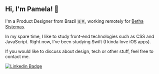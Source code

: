 ## Hi, I'm Pamela! 👋

I'm a Product Designer from Brazil 🇧🇷, working remotely for [Betha Sistemas](https://www.betha.com.br/). 

In my spare time, I like to study front-end technologies such as CSS and JavaScript. Right now, I've been studying Swift (I kinda love iOS apps).

If you would like to discuss about design, tech or other stuff, feel free to contact me. 

[![Linkedin Badge](https://img.shields.io/badge/-Pamela_Felipe-1d9bf0?style=flat-square&logo=Linkedin&logoColor=white&link=https://www.linkedin.com/in/pamelacfelipe/)](https://www.linkedin.com/in/pamelacfelipe/) 
